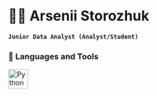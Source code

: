 # 🏄‍♂️ Arsenii Storozhuk

**`Junior Data Analyst (Analyst/Student)`**






### 🧰 Languages and Tools

<img align="left" alt="Python" width="40px" style="padding-right:10px;" src="https://cdn.jsdelivr.net/gh/devicons/devicon@latest/icons/python/python-original-wordmark.svg" />
          
          

